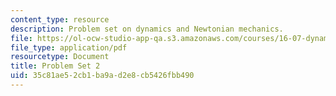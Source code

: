 ```yaml
---
content_type: resource
description: Problem set on dynamics and Newtonian mechanics.
file: https://ol-ocw-studio-app-qa.s3.amazonaws.com/courses/16-07-dynamics-fall-2009/35c81ae52cb1ba9ad2e8cb5426fbb490_MIT16_07F09_hw02.pdf
file_type: application/pdf
resourcetype: Document
title: Problem Set 2
uid: 35c81ae5-2cb1-ba9a-d2e8-cb5426fbb490
---
```

